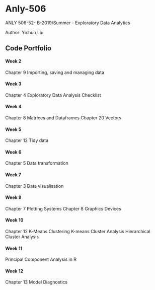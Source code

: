# Anly-506
ANLY 506-52- B-2019/Summer - Exploratory Data Analytics

Author: Yichun Liu

## Code Portfolio

#### Week 2
Chapter 9 Importing, saving and managing data

#### Week 3
Chapter 4 Exploratory Data Analysis Checklist

#### Week 4
Chapter 8 Matrices and Dataframes
Chapter 20 Vectors

#### Week 5
Chapter 12 Tidy data

#### Week 6
Chapter 5 Data transformation

#### Week 7
Chapter 3 Data visualisation

#### Week 9
Chapter 7 Plotting Systems
Chapter 8 Graphics Devices

#### Week 10
Chapter 12 K-Means Clustering
K-means Cluster Analysis
Hierarchical Cluster Analysis

#### Week 11
Principal Component Analysis in R

#### Week 12
Chapter 13 Model Diagnostics

